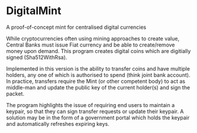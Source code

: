 # DigitalMint
A proof-of-concept mint for centralised digital currencies  
  
While cryptocurrencies often using mining approaches to create value, Central Banks must issue Fiat currency and be able to create/remove money upon demand. This program creates digital coins which are digitially signed (Sha512WithRsa).  
  
Implemented in this version is the ability to transfer coins and have multiple holders, any one of which is authorised to spend (think joint bank account).  In practice, transfers require the Mint (or other competent body) to act as middle-man and update the public key of the current holder(s) and sign the packet.  
  
The program highlights the issue of requiring end users to maintain a keypair, so that they can sign transfer requests or update their keypair. A solution may be in the form of a government portal which holds the keypair and automatically refreshes expiring keys.
